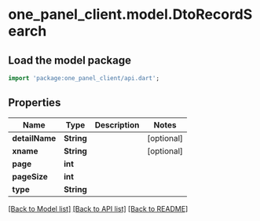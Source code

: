 # one_panel_client.model.DtoRecordSearch

## Load the model package
```dart
import 'package:one_panel_client/api.dart';
```

## Properties
Name | Type | Description | Notes
------------ | ------------- | ------------- | -------------
**detailName** | **String** |  | [optional] 
**xname** | **String** |  | [optional] 
**page** | **int** |  | 
**pageSize** | **int** |  | 
**type** | **String** |  | 

[[Back to Model list]](../README.md#documentation-for-models) [[Back to API list]](../README.md#documentation-for-api-endpoints) [[Back to README]](../README.md)


